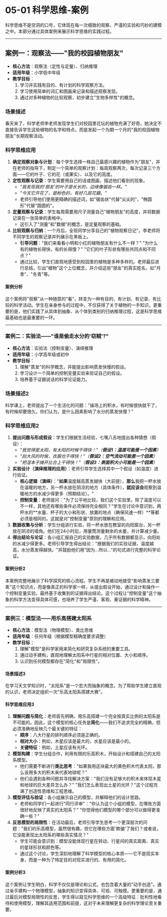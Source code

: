 # 05-01 科学思维-案例

科学思维不是空洞的口号，它体现在每一次细致的观察、严谨的实验和巧妙的建模之中。本部分通过具体案例来展示科学思维的实践过程。

---

## 案例一：观察法——"我的校园植物朋友"

- **核心方法**：观察法（定性与定量）、归纳推理
- **适用年级**：小学低中年级
- **教学目标**：
  1. 学习并实践有目的、有计划的科学观察方法。
  2. 学习使用简单的词汇和图画来记录和描述观察发现。
  3. 通过对多种植物的比较观察，初步建立"生物多样性"的概念。

### 场景描述

春天来了，科学老师李老师发现学生们对校园里花坛的植物充满了好奇。她决定不直接告诉学生这些植物的名字和特点，而是发起一个为期一个月的"我的校园植物朋友"长期观察活动。

### 科学思维应用

1. **确定观察对象与计划**：每个学生选择一株自己最感兴趣的植物作为"朋友"，并在老师的指导下，制定一个简单的观察计划：每周观察两次，每次记录三个方面——它的叶子、它的花（或果实）、以及它的高度。
2. **定性观察与记录**：学生需要用自己的话或图画，描述他们看到的现象。
    - *"我发现我的'朋友'的叶子是长长的，边缘像锯齿一样。"*
    - *"今天它开花了，是粉色的，有好几层花瓣。"*
    - 老师引导他们使用更精确的描述词，如"锯齿状"代替"尖尖的"，"椭圆形"代替"圆圆的"。
3. **定量观察与记录**：学生每周需要用尺子测量自己"植物朋友"的高度，并将数据记录在一张简单的表格中。
    - 这引入了"测量"和"数据"的概念，是定量观察的基础。
4. **比较观察与归纳**：一个月后，全班同学分享自己的"植物观察日记"。李老师将不同学生的观察记录并列展示在黑板上。
    - **引导问题**："我们来看看小明和小红的植物朋友有什么不一样？" "为什么有的植物长得快，有的长得慢？" "它们的叶子形状有哪些共同点和不同点？"
    - 通过比较，学生们直观地感受到校园里的植物是多种多样的。老师最后进行总结，引出"植物"这个上位概念，并介绍这些"朋友"的真实姓名，如"月季"、"冬青"等。

#### 案例分析

这个案例将"观察"从一种随意的"看"，转变为一种有目的、有计划、有记录、有比较的科学活动。学生在亲身参与的过程中，不仅获得了关于植物的一手知识，更重要的是，他们实践了从具体到抽象、从个体到类别的归纳推理过程，这是科学思维最基础也是最重要的一环。

---

### 案例二：实验法——"谁是偷走水分的'窃贼'?"

- **核心方法**：实验法（控制变量）、演绎推理
- **适用年级**：小学高年级或初中
- **教学目标**：
  1. 理解"蒸发"的科学概念，并能提出影响蒸发快慢的假设。
  2. 学习设计一个简单的控制变量实验来验证自己的假设。
  3. 培养基于证据说话的科学论证能力。

### 场景描述2

科学课上，老师提出了一个生活化的问题："操场上的积水，有时候很快就干了，有时候却要很久。你们认为，是什么因素影响了水分的蒸发快慢？"

### 科学思维应用2

1. **提出问题与形成假设**：学生们根据生活经验，七嘴八舌地提出各种猜想（假设）：
    - *"我觉得是太阳，有太阳的时候干得快！"（**假设1：温度可能是一个因素**）*
    - *"刮大风的时候，衣服也干得快！"（**假设2：空气流动可能是一个因素**）*
    - *"把湿本子摊开比合上干得快！"（**假设3：表面积大小可能是一个因素**）*
2. **实验设计（演绎推理的应用）**：老师引导学生选择其中一个假设（如温度）进行验证。
    - **核心逻辑（演绎）**："**如果**温度越高蒸发越快（大前提），**那么**我把一杯水放在温暖的地方，另一杯水放在阴凉的地方（具体条件），**就应该会**观察到温暖地方的水减少得更多（预期结论）。"
    - **控制变量**：老师提问："为了公平地比较，我们这个实验里，除了温度可以不一样，其他还有哪些条件必须保持完全相同？"学生在讨论中意识到，两杯水的**水量、杯子的大小和形状、放置的地点（确保风速一样）**等都必须是相同的。这就是对"控制变量"原则的理解和应用。
3. **数据收集与分析**：学生分组进行实验，将一杯水放在教室的向阳窗台，另一杯放在阴凉的墙角。他们在24小时后，用量筒测量剩余的水量，并计算减少量。
4. **得出结论与论证**：各小组汇报自己的实验数据，几乎所有数据都显示，向阳处的水减少得更多。老师引导学生得出结论："根据我们的实验证据，温度越高，水分蒸发得越快。"并鼓励他们用"因为...所以..."的句式进行完整的科学论证。

#### 案例分析2

本案例完整地展示了科学探究的核心流程。学生不再是被动地接受"影响蒸发三要素"这个知识点，而是像真正的科学家一样，从提出假设开始，通过设计和操作一个控制变量实验，最终基于收集到的证据得出结论。这个过程让"控制变量"这个抽象的科学方法变得具体可感，也培养了学生严谨、客观、重证据的科学精神。

---

### 案例三：模型法——用乐高搭建太阳系

- **核心方法**：模型法（物理模型）、类比思维
- **适用年级**：任何年级（根据模型精确度要求调整）
- **教学目标**：
  1. 理解"模型"是科学家用来简化和研究复杂系统的重要工具。
  2. 通过动手建构，直观地理解太阳系中行星的相对位置、大小和顺序。
  3. 认识到任何模型都存在"简化"和"局限性"。

#### 场景描述3

在学习天文学知识时，"太阳系"是一个宏大而抽象的概念。为了帮助学生建立直观的认识，老师决定组织一次"乐高太阳系搭建大赛"。

#### 科学思维应用3

1. **理解问题与简化**：老师首先明确，用乐高搭建一个完全按真实比例的太阳系是不可能的。因此，这个模型的核心任务是**简化**——我们不追求完全的精确，但必须准确地反映几个最关键的特征：
    - **顺序**：八大行星的排列顺序必须是正确的。
    - **相对大小**：例如，木星应该是最大的，水星应该是最小的。
    - **关键特征**：例如，土星应该有光环。
2. **模型构建**：学生分组合作，利用有限的乐高积木，开始设计和搭建自己的太阳系模型。
    - 他们需要不断进行**类比思考**："如果我用这块最大的黄色积木代表太阳，那么该用多大的积木来代表地球呢？"
    - 他们会遇到各种问题并寻找解决方案："我们没有足够大的积木来体现木星和地球的巨大差异怎么办？" "我们怎么表现出土星的光环？"这个过程充满了创造性思维和工程思维。
3. **模型评估与验证**：各小组展示自己的模型，并解释他们的设计思路。
    - 老师和同学们一起进行"同行评审"："你认为这个小组的模型，在哪些方面很好地反映了真实的太阳系？" "你觉得他们模型的哪个部分可以做得更准确一些？"
4. **反思模型的局限性**：在活动最后，老师引导学生思考一个更深层次的问题："我们的乐高模型，虽然很有趣，但它在哪些方面'欺骗'了我们？或者说，它没能表现出太阳系的哪些真实情况？"
    - 学生可能会意识到：模型没能体现行星在转动、行星间的真实距离、真实的星球形状和颜色等。
    - 通过这个讨论，学生深刻地理解了科学模型的核心本质——它不是现实本身，而是一种为了特定目的对现实进行的、有用的简化。

#### 案例分析3

这个案例让学生明白，科学不仅仅是理论和公式，也包含着大量的"动手创造"。通过亲手建构一个物理模型，抽象的知识变得具体、可视、可触摸。更重要的是，通过最后对模型局限性的反思，学生得以窥见科学思维的一个高级特征：批判性地看待和使用模型，理解其适用范围和前提，这对于未来理解更复杂的科学理论至关重要。
